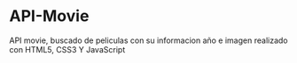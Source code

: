 # API-Movie

API movie, buscado de peliculas con su informacion año e imagen realizado con HTML5, CSS3 Y JavaScript 
